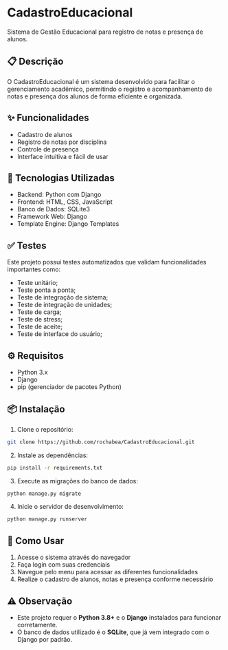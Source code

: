 # CadastroEducacional

Sistema de Gestão Educacional para registro de notas e presença de alunos.

## 📋 Descrição

O CadastroEducacional é um sistema desenvolvido para facilitar o gerenciamento acadêmico, permitindo o registro e acompanhamento de notas e presença dos alunos de forma eficiente e organizada.

## ✨ Funcionalidades

- Cadastro de alunos
- Registro de notas por disciplina
- Controle de presença
- Interface intuitiva e fácil de usar

## 🔧 Tecnologias Utilizadas

- Backend: Python com Django
- Frontend: HTML, CSS, JavaScript
- Banco de Dados: SQLite3
- Framework Web: Django
- Template Engine: Django Templates

## ✅ Testes

Este projeto possui testes automatizados que validam funcionalidades importantes como:
- Teste unitário;
- Teste ponta a ponta;
- Teste de integração de sistema;
- Teste de integração de unidades;
- Teste de carga;
- Teste de stress;
- Teste de aceite;
- Teste de interface do usuário;


## ⚙️ Requisitos

- Python 3.x
- Django
- pip (gerenciador de pacotes Python)

## 📦 Instalação

1. Clone o repositório:
```bash
git clone https://github.com/rochabea/CadastroEducacional.git
```

2. Instale as dependências:
```bash
pip install -r requirements.txt
```

3. Execute as migrações do banco de dados:
```bash
python manage.py migrate
```

4. Inicie o servidor de desenvolvimento:
```bash
python manage.py runserver
```

## 🎯 Como Usar

1. Acesse o sistema através do navegador
2. Faça login com suas credenciais
3. Navegue pelo menu para acessar as diferentes funcionalidades
4. Realize o cadastro de alunos, notas e presença conforme necessário


## ⚠️ Observação

- Este projeto requer o **Python 3.8+** e o **Django** instalados para funcionar corretamente.  
- O banco de dados utilizado é o **SQLite**, que já vem integrado com o Django por padrão.
